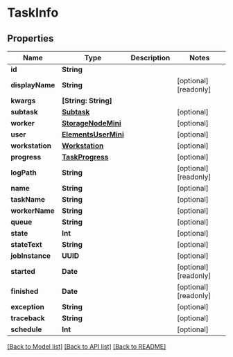 # TaskInfo

## Properties

Name | Type | Description | Notes
------------ | ------------- | ------------- | -------------
**id** | **String** |  | 
**displayName** | **String** |  | [optional] [readonly] 
**kwargs** | **[String: String]** |  | 
**subtask** | [**Subtask**](Subtask.md) |  | [optional] 
**worker** | [**StorageNodeMini**](StorageNodeMini.md) |  | [optional] 
**user** | [**ElementsUserMini**](ElementsUserMini.md) |  | [optional] 
**workstation** | [**Workstation**](Workstation.md) |  | [optional] 
**progress** | [**TaskProgress**](TaskProgress.md) |  | [optional] 
**logPath** | **String** |  | [optional] [readonly] 
**name** | **String** |  | [optional] 
**taskName** | **String** |  | [optional] 
**workerName** | **String** |  | [optional] 
**queue** | **String** |  | [optional] 
**state** | **Int** |  | [optional] 
**stateText** | **String** |  | [optional] 
**jobInstance** | **UUID** |  | [optional] 
**started** | **Date** |  | [optional] [readonly] 
**finished** | **Date** |  | [optional] [readonly] 
**exception** | **String** |  | [optional] 
**traceback** | **String** |  | [optional] 
**schedule** | **Int** |  | [optional] 

[[Back to Model list]](../#documentation-for-models) [[Back to API list]](../#documentation-for-api-endpoints) [[Back to README]](../)


